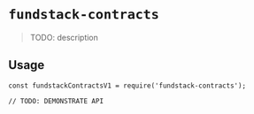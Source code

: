 # `fundstack-contracts`

> TODO: description

## Usage

```
const fundstackContractsV1 = require('fundstack-contracts');

// TODO: DEMONSTRATE API
```
